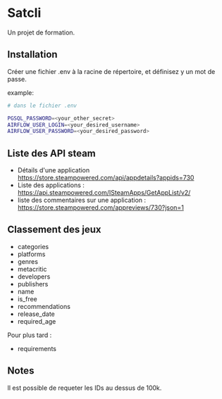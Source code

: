 # Satcli

Un projet de formation.

## Installation

Créer une fichier .env à la racine de répertoire, et définisez y un mot de passe.

example: 

```bash
# dans le fichier .env 

PGSQL_PASSWORD=<your_other_secret>
AIRFLOW_USER_LOGIN=<your_desired_username>
AIRFLOW_USER_PASSWORD=<your_desired_password>
```

## Liste des API steam

- Détails d'une application https://store.steampowered.com/api/appdetails?appids=730
- Liste des applications : https://api.steampowered.com/ISteamApps/GetAppList/v2/
- liste des commentaires sur une application : https://store.steampowered.com/appreviews/730?json=1


## Classement des jeux

- categories
- platforms
- genres
- metacritic
- developers
- publishers
- name
- is_free
- recommendations
- release_date
- required_age

Pour plus tard : 

- requirements

## Notes 

Il est possible de requeter les IDs au dessus de 100k.


